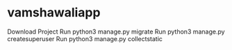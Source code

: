 # vamshawaliapp

Download Project
Run python3 manage.py migrate
Run python3 manage.py createsuperuser
Run python3 manage.py collectstatic